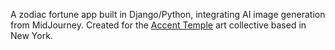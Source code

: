A zodiac fortune app built in Django/Python, integrating AI image generation from MidJourney. Created for the [Accent Temple](https://www.instagram.com/accent_temple/?hl=en) art collective based in New York.
